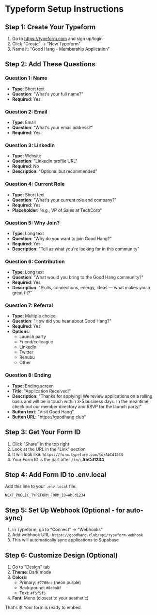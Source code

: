 # Typeform Setup Instructions

## Step 1: Create Your Typeform

1. Go to https://typeform.com and sign up/login
2. Click "Create" → "New Typeform"
3. Name it: "Good Hang - Membership Application"

## Step 2: Add These Questions

### Question 1: Name
- **Type**: Short text
- **Question**: "What's your full name?"
- **Required**: Yes

### Question 2: Email
- **Type**: Email
- **Question**: "What's your email address?"
- **Required**: Yes

### Question 3: LinkedIn
- **Type**: Website
- **Question**: "LinkedIn profile URL"
- **Required**: No
- **Description**: "Optional but recommended"

### Question 4: Current Role
- **Type**: Short text
- **Question**: "What's your current role and company?"
- **Required**: Yes
- **Placeholder**: "e.g., VP of Sales at TechCorp"

### Question 5: Why Join?
- **Type**: Long text
- **Question**: "Why do you want to join Good Hang?"
- **Required**: Yes
- **Description**: "Tell us what you're looking for in this community"

### Question 6: Contribution
- **Type**: Long text
- **Question**: "What would you bring to the Good Hang community?"
- **Required**: Yes
- **Description**: "Skills, connections, energy, ideas — what makes you a great fit?"

### Question 7: Referral
- **Type**: Multiple choice
- **Question**: "How did you hear about Good Hang?"
- **Required**: Yes
- **Options**:
  - Launch party
  - Friend/colleague
  - LinkedIn
  - Twitter
  - Renubu
  - Other

### Question 8: Ending
- **Type**: Ending screen
- **Title**: "Application Received!"
- **Description**: "Thanks for applying! We review applications on a rolling basis and will be in touch within 3-5 business days. In the meantime, check out our member directory and RSVP for the launch party!"
- **Button text**: "Visit Good Hang"
- **Button URL**: "https://goodhang.club"

## Step 3: Get Your Form ID

1. Click "Share" in the top right
2. Look at the URL in the "Link" section
3. It will look like: `https://form.typeform.com/to/AbCd1234`
4. Your Form ID is the part after `/to/`: **AbCd1234**

## Step 4: Add Form ID to .env.local

Add this line to your `.env.local` file:
```
NEXT_PUBLIC_TYPEFORM_FORM_ID=AbCd1234
```

## Step 5: Set Up Webhook (Optional - for auto-sync)

1. In Typeform, go to "Connect" → "Webhooks"
2. Add webhook URL: `https://goodhang.club/api/typeform-webhook`
3. This will automatically sync applications to Supabase

## Step 6: Customize Design (Optional)

1. Go to "Design" tab
2. **Theme**: Dark mode
3. **Colors**:
   - Primary: `#7700cc` (neon purple)
   - Background: `#0a0a0f`
   - Text: `#f5f5f5`
4. **Font**: Mono (closest to your aesthetic)

That's it! Your form is ready to embed.
